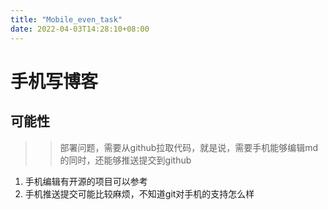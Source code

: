 ```yaml
---
title: "Mobile_even_task"
date: 2022-04-03T14:28:10+08:00
---
```

# 手机写博客
## 可能性
>> 部署问题，需要从github拉取代码，就是说，需要手机能够编辑md的同时，还能够推送提交到github

1. 手机编辑有开源的项目可以参考
2. 手机推送提交可能比较麻烦，不知道git对手机的支持怎么样

